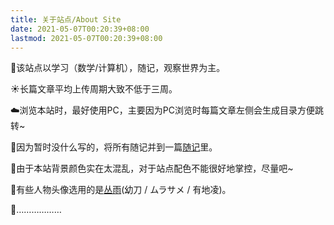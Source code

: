 ```yaml
---
title: 关于站点/About Site
date: 2021-05-07T00:20:39+08:00
lastmod: 2021-05-07T00:20:39+08:00
---
```


:star2:该站点以学习（数学/计算机），随记，观察世界为主。

:sunny:长篇文章平均上传周期大致不低于三周。

:cloud:浏览本站时，最好使用PC，主要因为PC浏览时每篇文章左侧会生成目录方便跳转~

:palm_tree:因为暂时没什么写的，将所有随记并到一篇[随记](/posts/essay.html)里。

:blossom:由于本站背景颜色实在太混乱，对于站点配色不能很好地掌控，尽量吧~

:ghost:有些人物头像选用的是[丛雨](http://www.yuzu-soft.com/products/senren/chara.html)(幼刀 / ムラサメ / 有地凌)。

:icecream:………………